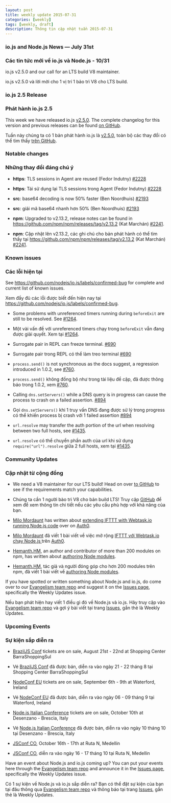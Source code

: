 ```yaml
---
layout: post
title: weekly update 2015-07-31
categories: [weekly]
tags: [weekly, draft]
description: Thông tin cập nhật tuần 2015-07-31
---
```


### io.js and Node.js News — July 31st

### Các tin tức mới về io.js và Node.js - 10/31

io.js v2.5.0 and our call for an LTS build V8 maintainer.

io.js v2.5.0 và lời mời cho 1 vị trí 1 bảo trì V8 cho LTS build.

### io.js 2.5 Release

### Phát hành io.js 2.5

This week we have released io.js [v2.5.0](https://iojs.org/dist/v2.5.0/). The complete changelog for this version and previous releases can be found [on GitHub](https://github.com/nodejs/io.js/blob/master/CHANGELOG.md).

Tuần này chúng ta có 1 bản phát hành io.js là [v2.5.0](https://iojs.org/dist/v2.5.0/), toàn bộ các thay đổi có thể tìm thấy [trên GitHub](https://github.com/nodejs/io.js/blob/master/CHANGELOG.md).

### Notable changes

### Những thay đổi đáng chú ý

* **https**: TLS sessions in Agent are reused (Fedor Indutny) [#2228](https://github.com/nodejs/io.js/pull/2228)

* **https**: Tái sử dụng lại TLS sessions trong Agent (Fedor Indutny) [#2228](https://github.com/nodejs/io.js/pull/2228)

* **src**: base64 decoding is now 50% faster (Ben Noordhuis) [#2193](https://github.com/nodejs/io.js/pull/2193)

* **src**: giải mã base64 nhanh hơn 50% (Ben Noordhuis) [#2193](https://github.com/nodejs/io.js/pull/2193)

* **npm**: Upgraded to v2.13.2, release notes can be found in <https://github.com/npm/npm/releases/tag/v2.13.2> (Kat Marchán) [#2241](https://github.com/nodejs/io.js/pull/2241).

* **npm**: Cập nhật lên v2.13.2, các ghi chú cho bản phát hành có thể tìm thấy tại <https://github.com/npm/npm/releases/tag/v2.13.2> (Kat Marchán) [#2241](https://github.com/nodejs/io.js/pull/2241).

### Known issues

### Các lỗi hiện tại

See https://github.com/nodejs/io.js/labels/confirmed-bug for complete and current list of known issues.

Xem đầy đủ các lỗi được biết đến hiện nay tại
https://github.com/nodejs/io.js/labels/confirmed-bug.

* Some problems with unreferenced timers running during `beforeExit` are still to be resolved. See [#1264](https://github.com/nodejs/io.js/issues/1264).
* Một vài vấn đề với unreferenced timers chạy trong `beforeExit` vẫn đang được giải quyết. Xem tại [#1264](https://github.com/nodejs/io.js/issues/1264).

* Surrogate pair in REPL can freeze terminal. [#690](https://github.com/nodejs/io.js/issues/690)
* Surrogate pair trong REPL có thể làm treo terminal [#690](https://github.com/iojs/io.js/issues/690)

* `process.send()` is not synchronous as the docs suggest, a regression introduced in 1.0.2, see [#760](https://github.com/nodejs/io.js/issues/760).
* `process.send()` không đồng bộ như trong tài liệu đề cập, đã được thông báo trong 1.0.2, xem [#760](https://github.com/iojs/io.js/issues/760).

* Calling `dns.setServers()` while a DNS query is in progress can cause the process to crash on a failed assertion. [#894](https://github.com/nodejs/io.js/issues/894)
* Gọi `dns.setServers()`  khi 1 truy vấn DNS đang được sử lý trong progress có thể khiến process bị crash với 1 failed assertion [#894](https://github.com/iojs/io.js/issues/894)

* `url.resolve` may transfer the auth portion of the url when resolving between two full hosts, see [#1435](https://github.com/nodejs/io.js/issues/1435).
* `url.resolve` có thể chuyển phần auth của url khi sử dụng `require("url").resolve` giữa 2 full hosts, xem tại [#1435](https://github.com/iojs/io.js/issues/1435).

### Community Updates

### Cập nhật từ cộng đồng

* We need a V8 maintainer for our LTS build! Head on over [to GitHub](https://github.com/nodejs/LTS/issues/28) to see if the requirements match your capabilities.

* Chúng ta cần 1 người bào trì V8 cho bản build LTS! Truy cập [GitHub](https://github.com/nodejs/LTS/issues/28)
để xem để xem thông tin chi tiết nếu các yêu cầu phù hợp với khả năng của bạn.

* [Milo Mordaunt](https://twitter.com/bananaoomarang) has written about [extending IFTTT with Webtask.io running Node.js code](https://auth0.com/blog/2015/07/28/if-this-then-node-dot-js-extending-ifttt-with-webtask-dot-io/?utm_source=io.js+and+Node.js+News&utm_medium=article) over on [Auth0](https://auth0.com/blog).

* [Milo Mordaunt](https://twitter.com/bananaoomarang) đã viết 1 bài viết về việc mở rộng [IFTTT với Webtask.io chạy Node.js ](https://auth0.com/blog/2015/07/28/if-this-then-node-dot-js-extending-ifttt-with-webtask-dot-io/?utm_source=io.js+and+Node.js+News&utm_medium=article) trên [Auth0](https://auth0.com/blog).

* [Hemanth.HM](https://twitter.com/gnumanth), an author and contributor of more than 200 modules on npm, has written about [authoring Node modules](http://h3manth.com/new/blog/2015/authoring-node-modules/?utm_source=io.js+and+Node.js+News&utm_medium=article).

* [Hemanth.HM](https://twitter.com/gnumanth), tác giả và người đóng góp cho hơn 200 modules trên npm, đã viết 1 bài viết về [authoring Node modules](http://h3manth.com/new/blog/2015/authoring-node-modules/?utm_source=io.js+and+Node.js+News&utm_medium=article).

If you have spotted or written something about Node.js and io.js, do come over to our [Evangelism team repo](https://github.com/nodejs/evangelism) and suggest it on the [Issues page](https://github.com/nodejs/evangelism/issues), specifically the Weekly Updates issue.

Nếu bạn phát hiện hay viết 1 điều gì đó về Node.js và io.js. Hãy truy cập vào [Evangelism team repo](https://github.com/nodejs/evangelism) và gợi ý bài viết tại trang [Issues](https://github.com/nodejs/evangelism/issues),  gắn thẻ là Weekly Updates.

### Upcoming Events

### Sự kiện sắp diễn ra

* [BrazilJS Conf](http://braziljs.com.br/) tickets are on sale, August 21st - 22nd at Shopping Center BarraShoppingSul
* Vé [BrazilJS Conf](http://braziljs.com.br/) đã được bán, diễn ra vào ngày 21 - 22 tháng 8 tại Shopping Center BarraShoppingSul

* [NodeConf EU](http://nodeconf.eu/) tickets are on sale, September 6th - 9th at Waterford, Ireland
* Vé [NodeConf EU](http://nodeconf.eu/) đã được bán, diễn ra vào ngày 06 - 09 tháng 9 tại Waterford, Ireland

* [Node.js Italian Conference](http://nodejsconf.it/) tickets are on sale, October 10th at Desenzano - Brescia, Italy
* Vé [Node.js Italian Conference](http://nodejsconf.it/) đã được bán, diễn ra vào ngày 10 tháng 10 tại Desenzano - Brescia, Italy

* [JSConf CO](http://www.jsconf.co/), October 16th - 17th at Ruta N, Medellin
* [JSConf CO](http://www.jsconf.co/), diễn ra vào ngày 16 - 17 tháng 10 tại Ruta N, Medellin

Have an event about Node.js and io.js coming up? You can put your events here through the [Evangelism team repo](https://github.com/nodejs/evangelism) and announce it in the [Issues page](https://github.com/nodejs/evangelism/issues), specifically the Weekly Updates issue.

Có 1 sự kiện về Node.js và io.js sắp diễn ra? Bạn có thể đặt sự kiện của bạn tại đâu thông qua [Evangelism team repo](https://github.com/nodejs/evangelism) và thông báo tại trang [Issues](https://github.com/nodejs/evangelism/issues),  gắn thẻ là Weekly Updates.
